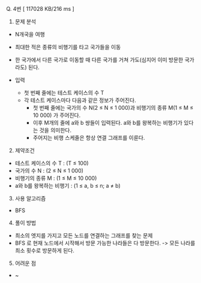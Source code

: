 Q. 4번 [ 117028 KB/216 ms ]

1. 문제 분석
- N개국을 여행
- 최대한 적은 종류의 비행기를 타고 국가들을 이동
- 한 국가에서 다른 국가로 이동할 때 다른 국가를 거쳐 가도(심지어 이미 방문한 국가라도) 된다.

- 입력
  - 첫 번째 줄에는 테스트 케이스의 수 T
  - 각 테스트 케이스마다 다음과 같은 정보가 주어진다. 
    - 첫 번째 줄에는 국가의 수 N(2 ≤ N ≤ 1 000)과 비행기의 종류 M(1 ≤ M ≤ 10 000) 가 주어진다. 
    - 이후 M개의 줄에 a와 b 쌍들이 입력된다. a와 b를 왕복하는 비행기가 있다는 것을 의미한다. 
    - 주어지는 비행 스케줄은 항상 연결 그래프를 이룬다.

2. 제약조건
- 테스트 케이스의 수 T : (T ≤ 100)
- 국가의 수 N : (2 ≤ N ≤ 1 000)
- 비행기의 종류 M : (1 ≤ M ≤ 10 000)
- a와 b를 왕복하는 비행기 : (1 ≤ a, b ≤ n; a ≠ b)

3. 사용 알고리즘
- BFS

4. 풀이 방법
- 최소의 엣지를 가지고 모든 노드를 연결하는 그래프를 찾는 문제
- BFS 로 현재 노드에서 시작해서 방문 가능한 나라들은 다 방문한다. -> 모든 나라를 최소 횟수로 방문하게 된다.

5. 어려운 점
- ~